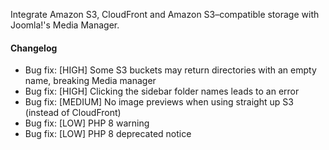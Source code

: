 Integrate Amazon S3, CloudFront and Amazon S3–compatible storage with Joomla!'s Media Manager.

#### Changelog

* Bug fix: [HIGH] Some S3 buckets may return directories with an empty name, breaking Media manager
* Bug fix: [HIGH] Clicking the sidebar folder names leads to an error
* Bug fix: [MEDIUM] No image previews when using straight up S3 (instead of CloudFront)
* Bug fix: [LOW] PHP 8 warning
* Bug fix: [LOW] PHP 8 deprecated notice
